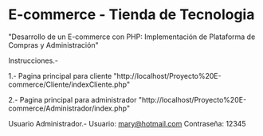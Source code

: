 # E-commerce - Tienda de Tecnologia
"Desarrollo de un E-commerce con PHP: Implementación de Plataforma de Compras y Administración"

Instrucciones.-

1.- Pagina principal para cliente "http://localhost/Proyecto%20E-commerce/Cliente/indexCliente.php"

2.- Pagina principal para administrador "http://localhost/Proyecto%20E-commerce/Administrador/index.php"

Usuario Administrador.-
Usuario: mary@hotmail.com
Contraseña: 12345
